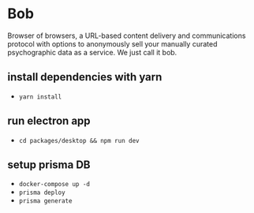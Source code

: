 # Bob 
Browser of browsers, a URL-based content delivery and communications protocol with options to anonymously sell your manually curated psychographic data as a service. We just call it bob. 

## install dependencies with yarn 
 - ``` yarn install ```

## run electron app 
-  ``` cd packages/desktop && npm run dev ```

## setup prisma DB
- ``` docker-compose up -d  ``` 
- ``` prisma deploy ```
- ``` prisma generate ```

